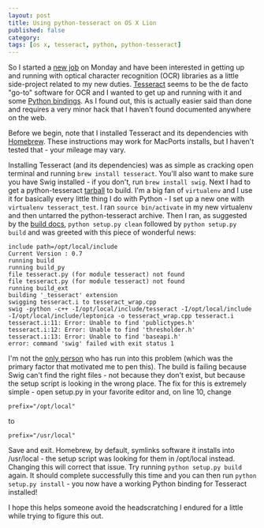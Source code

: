 ```yaml
---
layout: post
title: Using python-tesseract on OS X Lion
published: false
category: 
tags: [os x, tesseract, python, python-tesseract]
---
```

So I started a [new job](http://www.gopago.com) on Monday and have been interested in getting up and running with optical character recognition (OCR) libraries as a little side-project related to my new duties. [Tesseract](http://code.google.com/p/tesseract-ocr/) seems to be the de facto "go-to" software for OCR and I wanted to get up and running with it and some [Python bindings](http://code.google.com/p/python-tesseract/). As I found out, this is actually easier said than done and requires a very minor hack that I haven't found documented anywhere on the web.

Before we begin, note that I installed Tesseract and its dependencies with [Homebrew](http://mxcl.github.com/homebrew/). These instructions may work for MacPorts installs, but I haven't tested that - your mileage may vary.

Installing Tesseract (and its dependencies) was as simple as cracking open terminal and running `brew install tesseract`. You'll also want to make sure you have Swig installed - if you don't, run `brew install swig`. Next I had to get a python-tesseract [tarball](http://code.google.com/p/python-tesseract/downloads/detail?name=python-tesseract_0.7.orig.tar.gz&can=2&q=) to build. I'm a big fan of `virtualenv` and I use it for basically every little thing I do with Python - I set up a new one with `virtualenv tesseract_test`. I ran `source bin/activate` in my new virtualenv and then untarred the python-tesseract archive. Then I ran, as suggested by the [build docs](http://code.google.com/p/python-tesseract/wiki/HowToCompilePythonTesseract), `python setup.py clean` followed by `python setup.py build` and was greeted with this piece of wonderful news:

	include path=/opt/local/include
	Current Version : 0.7
	running build
	running build_py
	file tesseract.py (for module tesseract) not found
	file tesseract.py (for module tesseract) not found
	running build_ext
	building '_tesseract' extension
	swigging tesseract.i to tesseract_wrap.cpp
	swig -python -c++ -I/opt/local/include/tesseract -I/opt/local/include -I/opt/local/include/leptonica -o tesseract_wrap.cpp tesseract.i
	tesseract.i:11: Error: Unable to find 'publictypes.h'
	tesseract.i:12: Error: Unable to find 'thresholder.h'
	tesseract.i:13: Error: Unable to find 'baseapi.h'
	error: command 'swig' failed with exit status 1
	
I'm not the [only person](http://groups.google.com/group/tesseract-ocr/browse_thread/thread/f131e5746d34523f) who has run into this problem (which was the primary factor that motivated me to pen this). The build is failing because Swig can't find the right files - not because they don't exist, but because the setup script is looking in the wrong place. The fix for this is extremely simple - open setup.py in your favorite editor and, on line 10, change

	prefix="/opt/local"
	
to

	prefix="/usr/local"
	
Save and exit. Homebrew, by default, symlinks software it installs into /usr/local - the setup script was looking for them in /opt/local instead. Changing this will correct that issue. Try running `python setup.py build` again. It should complete successfully this time and you can then run `python setup.py install` - you now have a working Python binding for Tesseract installed!

I hope this helps someone avoid the headscratching I endured for a little while trying to figure this out.